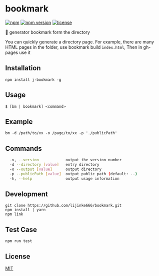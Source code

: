 # bookmark

[![npm](https://img.shields.io/npm/dm/bookmask.svg?style=flat-square)](https://www.npmjs.com/package/bookmask)
[![npm version](https://img.shields.io/npm/v/bookmask.svg?style=flat-square)](https://badge.fury.io/js/bookmask)
[![license](https://img.shields.io/github/license/mashape/apistatus.svg?style=flat-square)](https://www.npmjs.com/package/bookmask)

:closed_book: generator bookmark form the directory

You can quickly generate a directory page.
For example, there are many HTML pages in the folder, use bookmark build `index.html`, Then in gh-pages use it

## Installation

```
npm install j-bookmark -g
```

## Usage

```
$ [bm | bookmark] <command>
```

## Example

```
bm -d /path/to/xx -o /page/to/xx -p './publicPath'
```

## Commands

```bash
  -v, --version            output the version number
  -d --directory [value]   entry directory 
  -o --output [value]      output directory 
  -p --publicPath [value]  output public path (default: ..)
  -h, --help               output usage information
```

## Development

```
git clone https://github.com/lijinke666/bookmark.git
npm install | yarn
npm link
```

## Test Case

```
npm run test
```

## License

[MIT](https://github.com/lijinke666/bookmark/blob/master/LICENCE)
